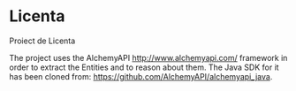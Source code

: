 # Licenta
Proiect de Licenta

The project uses the AlchemyAPI http://www.alchemyapi.com/ framework in order to extract the Entities and to reason about them. The Java SDK for it has been cloned from: https://github.com/AlchemyAPI/alchemyapi_java.


